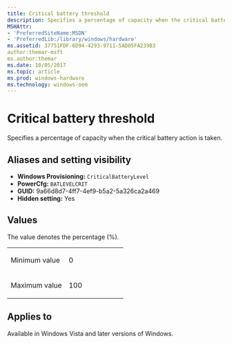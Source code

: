 ```yaml
---
title: Critical battery threshold
description: Specifies a percentage of capacity when the critical battery action is taken.
MSHAttr:
- 'PreferredSiteName:MSDN'
- 'PreferredLib:/library/windows/hardware'
ms.assetid: 37751FDF-6D94-4293-9711-5AD05FA239B3
author:themar-msft
ms.author:themar
ms.date: 10/05/2017
ms.topic: article
ms.prod: windows-hardware
ms.technology: windows-oem
---
```

# Critical battery threshold

Specifies a percentage of capacity when the critical battery action is taken.

## <span id="Aliases_and_setting_visibility"></span>Aliases and setting visibility

* **Windows Provisioning:** `CriticalBatteryLevel`
* **PowerCfg:** `BATLEVELCRIT`
* **GUID:** 9a66d8d7-4ff7-4ef9-b5a2-5a326ca2a469
* **Hidden setting:** Yes

## <span id="Values"></span><span id="values"></span><span id="VALUES"></span>Values

The value denotes the percentage (%).

<table>
<colgroup>
<col width="50%" />
<col width="50%" />
</colgroup>
<tbody>
<tr class="odd">
<td><p>Minimum value</p></td>
<td><p>0</p></td>
</tr>
<tr class="even">
<td><p>Maximum value</p></td>
<td><p>100</p></td>
</tr>
</tbody>
</table>

## <span id="Applies_to"></span>Applies to

Available in Windows Vista and later versions of Windows.
